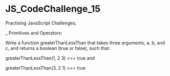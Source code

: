 # JS_CodeChallenge_15
Practising JavaScript Challenges;

_ Primitives and Operators: 

Write a function greaterThanLessThan that takes three arguments, a, b, and c, and returns a boolean (true or false), such that:

greaterThanLessThan(1, 2 3) === true
and

greaterThanLessThan(3, 2 1) === true


